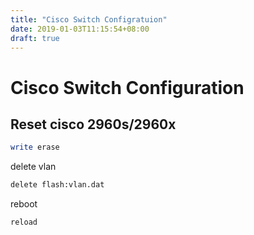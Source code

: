 ```yaml
---
title: "Cisco Switch Configratuion"
date: 2019-01-03T11:15:54+08:00
draft: true
---
```


# Cisco Switch Configuration

## Reset cisco 2960s/2960x

``` bash
write erase
```

delete vlan

``` bash
delete flash:vlan.dat
```

reboot

```bash
reload
```
